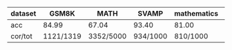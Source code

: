 |dataset|GSM8K|MATH|SVAMP|mathematics|ocw|aime24|amc23|carp_en|college_math|olympiadbench|
|--|--|--|--|--|--|--|--|--|--|--|
|acc|84.99|67.04|93.40|81.00|0.00|10.00|37.50|0.00|37.60|36.30|
|cor/tot|1121/1319|3352/5000|934/1000|810/1000|0/0|3/30|15/40|0/0|688/1830|245/675|

